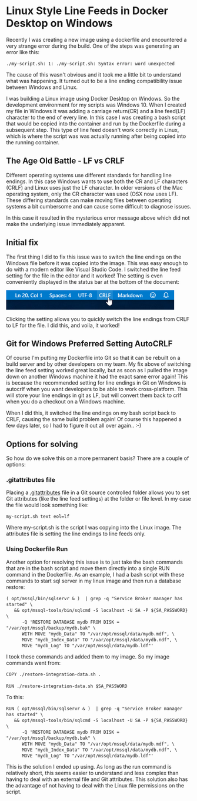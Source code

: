 # Linux Style Line Feeds in Docker Desktop on Windows
Recently I was creating a new image using a dockerfile and encountered a very strange error during the build.  One of the steps was generating an error like this:

```
./my-script.sh: 1: ./my-script.sh: Syntax error: word unexpected
```

The cause of this wasn't obvious and it took me a little bit to understand what was happening.  It turned out to be a line ending compatibility issue between Windows and Linux.

I was building a Linux image using Docker Desktop on Windows.  So the development environment for my scripts was Windows 10.  When I created my file in Windows it was adding a carriage return(CR) and a line feed(LF) character to the end of every line.  In this case I was creating a bash script that would be copied into the container and run by the Dockerfile during a subsequent step.  This type of line feed doesn't work correctly in Linux, which is where the script was was actually running after being copied into the running container.

## The Age Old Battle - LF vs CRLF
Different operating systems use different standards for handling line endings.  In this case Windows wants to use both the CR and LF characters (CRLF) and Linux uses just the LF character.  In older versions of the Mac operating system, only the CR character was used (OSX now uses LF).  These differing standards can make moving files between operating systems a bit cumbersome and can cause some difficult to diagnose issues.

In this case it resulted in the mysterious error message above which did not make the underlying issue immediately apparent.

## Initial fix
The first thing I did to fix this issue was to switch the line endings on the Windows file before it was copied into the image.  This was easy enough to do with a modern editor like Visual Studio Code.  I switched the line feed setting for the file in the editor and it worked!  The setting is even conveniently displayed in the status bar at the bottom of the document:

![](./CodeCRLFSetting.png)

Clicking the setting allows you to quickly switch the line endings from CRLF to LF for the file.  I did this, and voila, it worked!

## Git for Windows Preferred Setting AutoCRLF
Of course I'm putting my Dockerfile into Git so that it can be rebuilt on a build server and by other developers on my team.  My fix above of switching the line feed setting worked great locally, but as soon as I pulled the image down on another Windows machine it had the exact same error again!  This is because the recommended setting for line endings in Git on Windows is autocrlf when you want developers to be able to work cross-platform.  This will store your line endings in git as LF, but will convert them back to crlf when you do a checkout on a Windows machine.

When I did this, it switched the line endings on my bash script back to CRLF, causing the same build problem again!   Of course this happened a few days later, so I had to figure it out all over again..  :-)

## Options for solving
So how do we solve this on a more permanent basis?  There are a couple of options:

### .gitattributes file
Placing a [.gitattributes](https://git-scm.com/book/en/v2/Customizing-Git-Git-Attributes) file in a Git source controlled folder allows you to set Git attributes (like the line feed settings) at the folder or file level.  In my case the file would look something like:

~~~
my-script.sh text eol=lf
~~~

Where my-script.sh is the script I was copying into the Linux image.  The attributes file is setting the line endings to line feeds only.

### Using Dockerfile Run
Another option for resolving this issue is to just take the bash commands that are in the bash script and move them directly into a single RUN command in the Dockerfile.  As an example, I had a bash script with these commands to start sql server in my linux image and then run a database restore:

~~~
( opt/mssql/bin/sqlservr & )  | grep -q "Service Broker manager has started" \
   && opt/mssql-tools/bin/sqlcmd -S localhost -U SA -P ${SA_PASSWORD} \
      -Q 'RESTORE DATABASE mydb FROM DISK = "/var/opt/mssql/backup/mydb.bak" \ 
      WITH MOVE "mydb_Data" TO "/var/opt/mssql/data/mydb.mdf", \ 
      MOVE "mydb_Index_Data" TO "/var/opt/mssql/data/mydb.ndf", \
      MOVE "mydb_Log" TO "/var/opt/mssql/data/mydb.ldf"'
~~~

I took these commands and added them to my image.  So my image commands went from:
~~~
COPY ./restore-integration-data.sh .

RUN ./restore-integration-data.sh $SA_PASSWORD
~~~
To this:
~~~
RUN ( opt/mssql/bin/sqlservr & )  | grep -q "Service Broker manager has started" \
   && opt/mssql-tools/bin/sqlcmd -S localhost -U SA -P ${SA_PASSWORD} \
      -Q 'RESTORE DATABASE mydb FROM DISK = "/var/opt/mssql/backup/mydb.bak" \ 
      WITH MOVE "mydb_Data" TO "/var/opt/mssql/data/mydb.mdf", \ 
      MOVE "mydb_Index_Data" TO "/var/opt/mssql/data/mydb.ndf", \
      MOVE "mydb_Log" TO "/var/opt/mssql/data/mydb.ldf"'
~~~

This is the solution I ended up using.  As long as the run command is relatively short, this seems easier to understand and less complex than having to deal with an external file and Git attributes.  This solution also has the advantage of not having to deal with the Linux file permissions on the script.